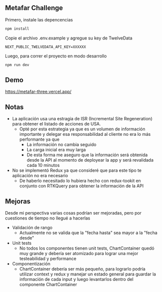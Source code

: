 ## Metafar Challenge

Primero, instale las depencencias

```bash
npm install
```

Copie el archivo .env.example y agregue su key de TwelveData
```
NEXT_PUBLIC_TWELVEDATA_API_KEY=XXXXXX
```


Luego, para correr el proyecto en modo desarrollo

```bash
npm run dev
```

## Demo
https://metafar-three.vercel.app/

## Notas
* La aplicación usa una estragia de ISR (Incremental Site Regeneration) para obtener el listado de acciones de USA.
  * Opté por esta estrategia ya que es un volumen de información importante y delegar esa responsabilidad al cliente no era lo más performante ya que
    * La información no cambia seguido
    * La carga inicial era muy larga
    * De esta forma me aseguro que la información será obtenida desde la API al momento de deployear la app y será revalidada cada 10 minutos
* No se implementó Redux ya que consideré que para este tipo te aplicación no era necesario
  * De haberlo necesitado lo hubiera hecho con redux-tookit en conjunto con RTKQuery para obtener la información de la API

## Mejoras
Desde mi perspectiva varias cosas podrían ser mejoradas, pero por cuestiones de tiempo no llegué a hacerlas
* Validación de rango
  * Actualmente no se valida que la "fecha hasta" sea mayor a la "fecha desde"
* Unit tests
  * No todos los componentes tienen unit tests, ChartContainer quedó muy grande y debería ser atomizado para lograr una mejor testeabilidad y performance
* Componentización
  * ChartContainer debería ser más pequeño, para lograrlo podría utilizar context y redux y manejar un estado general para guardar la información de cada input y luego levantarlos dentro del componente ChartContainer
